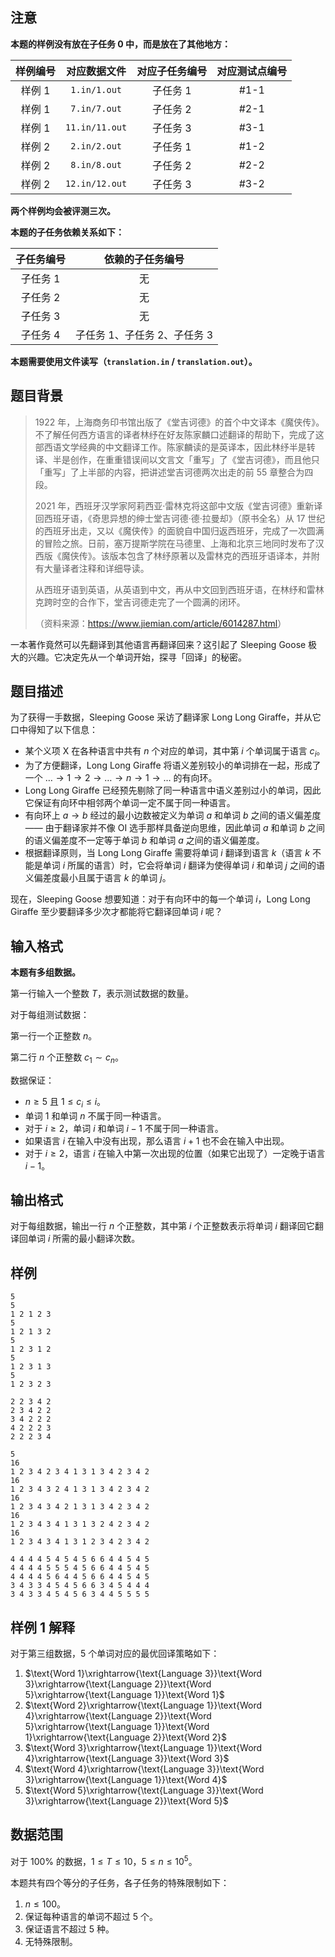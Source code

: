 ## 注意

**本题的样例没有放在子任务 0 中，而是放在了其他地方：**

| 样例编号 | 对应数据文件 | 对应子任务编号 | 对应测试点编号 |
| :-: | :-: | :-: | :-: |
| 样例 1 | `1.in/1.out` | 子任务 1 | #1-1 |
| 样例 1 | `7.in/7.out` | 子任务 2 | #2-1 |
| 样例 1 | `11.in/11.out` | 子任务 3 | #3-1 |
| 样例 2 | `2.in/2.out` | 子任务 1 | #1-2 |
| 样例 2 | `8.in/8.out` | 子任务 2 | #2-2 |
| 样例 2 | `12.in/12.out` | 子任务 3 | #3-2 |

**两个样例均会被评测三次。**

**本题的子任务依赖关系如下：**

| 子任务编号 | 依赖的子任务编号 |
| :-: | :-: |
| 子任务 1 | 无 |
| 子任务 2 | 无 |
| 子任务 3 | 无 |
| 子任务 4 | 子任务 1、子任务 2、子任务 3 |

**本题需要使用文件读写（`translation.in` / `translation.out`）。**

## 题目背景

> 1922 年，上海商务印书馆出版了《堂吉诃德》的首个中文译本《魔侠传》。不了解任何西方语言的译者林纾在好友陈家麟口述翻译的帮助下，完成了这部西语文学经典的中文翻译工作。陈家麟读的是英译本，因此林纾半是转译、半是创作，在重重错误间以文言文「重写」了《堂吉诃德》，而且他只「重写」了上半部的内容，把讲述堂吉诃德两次出走的前 55 章整合为四段。
>
> 2021 年，西班牙汉学家阿莉西亚·雷林克将这部中文版《堂吉诃德》重新译回西班牙语，《奇思异想的绅士堂吉诃德·德·拉曼却》（原书全名）从 17 世纪的西班牙出走，又以《魔侠传》的面貌自中国归返西班牙，完成了一次圆满的冒险之旅。日前，塞万提斯学院在马德里、上海和北京三地同时发布了汉西版《魔侠传》。该版本包含了林纾原著以及雷林克的西班牙语译本，并附有大量译者注释和详细导读。
>
> 从西班牙语到英语，从英语到中文，再从中文回到西班牙语，在林纾和雷林克跨时空的合作下，堂吉诃德走完了一个圆满的闭环。
>
> （资料来源：<https://www.jiemian.com/article/6014287.html>）

一本著作竟然可以先翻译到其他语言再翻译回来？这引起了 Sleeping Goose 极大的兴趣。它决定先从一个单词开始，探寻「回译」的秘密。

## 题目描述

为了获得一手数据，Sleeping Goose 采访了翻译家 Long Long Giraffe，并从它口中得知了以下信息：

- 某个义项 X 在各种语言中共有 $n$ 个对应的单词，其中第 $i$ 个单词属于语言 $c_i$。
- 为了方便翻译，Long Long Giraffe 将语义差别较小的单词排在一起，形成了一个 $\ldots \to 1 \to 2 \to \ldots \to n \to 1 \to \ldots$ 的有向环。
- Long Long Giraffe 已经预先剔除了同一种语言中语义差别过小的单词，因此它保证有向环中相邻两个单词一定不属于同一种语言。
- 有向环上 $a \to b$ 经过的最小边数被定义为单词 $a$ 和单词 $b$ 之间的语义偏差度 —— 由于翻译家并不像 OI 选手那样具备逆向思维，因此单词 $a$ 和单词 $b$ 之间的语义偏差度不一定等于单词 $b$ 和单词 $a$ 之间的语义偏差度。
- 根据翻译原则，当 Long Long Giraffe 需要将单词 $i$ 翻译到语言 $k$（语言 $k$ 不能是单词 $i$ 所属的语言）时，它会将单词 $i$ 翻译为使得单词 $i$ 和单词 $j$ 之间的语义偏差度最小且属于语言 $k$ 的单词 $j$。

现在，Sleeping Goose 想要知道：对于有向环中的每一个单词 $i$，Long Long Giraffe 至少要翻译多少次才都能将它翻译回单词 $i$ 呢？

## 输入格式

**本题有多组数据。**

第一行输入一个整数 $T$，表示测试数据的数量。

对于每组测试数据：

第一行一个正整数 $n$。

第二行 $n$ 个正整数 $c_1 \sim c_n$。

数据保证：

- $n \ge 5$ 且 $1 \le c_i \le i$。
- 单词 $1$ 和单词 $n$ 不属于同一种语言。
- 对于 $i \ge 2$，单词 $i$ 和单词 $i-1$ 不属于同一种语言。
- 如果语言 $i$ 在输入中没有出现，那么语言 $i+1$ 也不会在输入中出现。
- 对于 $i \ge 2$，语言 $i$ 在输入中第一次出现的位置（如果它出现了）一定晚于语言 $i-1$。

## 输出格式

对于每组数据，输出一行 $n$ 个正整数，其中第 $i$ 个正整数表示将单词 $i$ 翻译回它翻译回单词 $i$ 所需的最小翻译次数。

## 样例

```input1
5
5
1 2 1 2 3
5
1 2 1 3 2
5
1 2 3 1 2
5
1 2 3 1 3
5
1 2 3 2 3
```

```output1
2 2 3 4 2
2 3 4 2 2
3 4 2 2 2
4 2 2 2 3
2 2 2 3 4
```

```input2
5
16
1 2 3 4 2 3 4 1 3 1 3 4 2 3 4 2
16
1 2 3 4 3 2 4 1 3 1 3 4 2 3 4 2
16
1 2 3 4 3 4 2 1 3 1 3 4 2 3 4 2
16
1 2 3 4 3 4 1 3 1 3 2 4 2 3 4 2
16
1 2 3 4 3 4 1 3 1 2 3 4 2 3 4 2
```

```output2
4 4 4 4 5 4 5 4 5 6 6 4 4 5 4 5
4 4 4 4 5 5 5 4 5 6 6 4 4 5 4 5
4 4 4 4 5 6 4 4 5 6 6 4 4 5 4 5
3 4 3 3 4 5 4 5 6 6 3 4 5 4 4 4
3 4 3 3 4 5 4 5 6 3 4 4 5 5 5 5
```

## 样例 1 解释

对于第三组数据，$5$ 个单词对应的最优回译策略如下：

1. $\text{Word 1}\xrightarrow{\text{Language 3}}\text{Word 3}\xrightarrow{\text{Language 2}}\text{Word 5}\xrightarrow{\text{Language 1}}\text{Word 1}$
2. $\text{Word 2}\xrightarrow{\text{Language 1}}\text{Word 4}\xrightarrow{\text{Language 2}}\text{Word 5}\xrightarrow{\text{Language 1}}\text{Word 1}\xrightarrow{\text{Language 2}}\text{Word 2}$
3. $\text{Word 3}\xrightarrow{\text{Language 1}}\text{Word 4}\xrightarrow{\text{Language 3}}\text{Word 3}$
4. $\text{Word 4}\xrightarrow{\text{Language 3}}\text{Word 3}\xrightarrow{\text{Language 1}}\text{Word 4}$
5. $\text{Word 5}\xrightarrow{\text{Language 3}}\text{Word 3}\xrightarrow{\text{Language 2}}\text{Word 5}$

## 数据范围

对于 $100\%$ 的数据，$1 \le T \le 10$，$5 \le n \le 10^5$。

本题共有四个等分的子任务，各子任务的特殊限制如下：

1. $n \le 100$。
2. 保证每种语言的单词不超过 $5$ 个。
3. 保证语言不超过 $5$ 种。
4. 无特殊限制。
